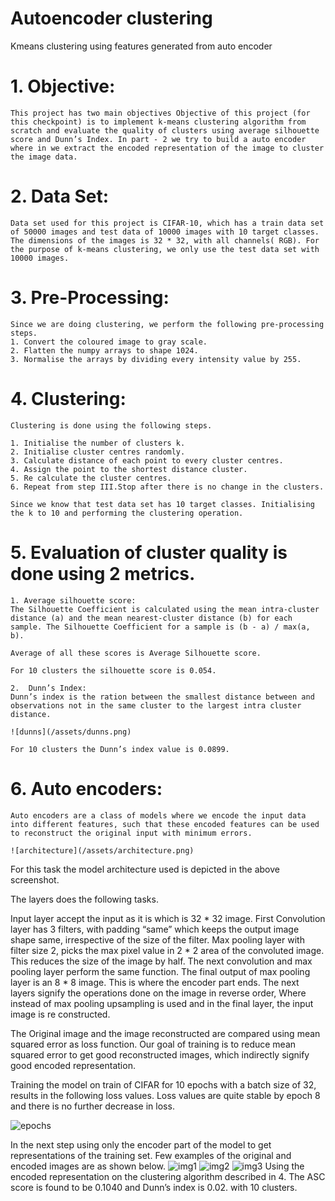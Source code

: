 # Autoencoder clustering
Kmeans clustering using features generated from auto encoder



# 1. Objective:
	This project has two main objectives Objective of this project (for this checkpoint) is to implement k-means clustering algorithm from scratch and evaluate the quality of clusters using average silhouette score and Dunn’s Index. In part - 2 we try to build a auto encoder where in we extract the encoded representation of the image to cluster the image data.

# 2. Data Set:
	Data set used for this project is CIFAR-10, which has a train data set of 50000 images and test data of 10000 images with 10 target classes. The dimensions of the images is 32 * 32, with all channels( RGB). For the purpose of k-means clustering, we only use the test data set with 10000 images.

# 3.   Pre-Processing:
	Since we are doing clustering, we perform the following pre-processing steps.
	1. Convert the coloured image to gray scale.
	2. Flatten the numpy arrays to shape 1024.
	3. Normalise the arrays by dividing every intensity value by 255.

# 4.   Clustering:
	Clustering is done using the following steps.

    1. Initialise the number of clusters k.
    2. Initialise cluster centres randomly.
    3. Calculate distance of each point to every cluster centres.
    4. Assign the point to the shortest distance cluster.
    5. Re calculate the cluster centres.
    6. Repeat from step III.Stop after there is no change in the clusters.
	
	Since we know that test data set has 10 target classes. Initialising the k to 10 and performing the clustering operation.





# 5. Evaluation of cluster quality is done using 2 metrics.

	1. Average silhouette score:
	The Silhouette Coefficient is calculated using the mean intra-cluster distance (a) and the mean nearest-cluster distance (b) for each sample. The Silhouette Coefficient for a sample is (b - a) / max(a, b).

    Average of all these scores is Average Silhouette score.

    For 10 clusters the silhouette score is 0.054.

    2. 	Dunn’s Index:
	Dunn’s index is the ration between the smallest distance between and observations not in the same cluster to the largest intra cluster distance.

    ![dunns](/assets/dunns.png)

    For 10 clusters the Dunn’s index value is 0.0899.


# 6. Auto encoders:
	Auto encoders are a class of models where we encode the input data into different features, such that these encoded features can be used to reconstruct the original input with minimum errors. 

    ![architecture](/assets/architecture.png)























	


For this task the model architecture used is depicted in the above screenshot. 

The layers does the following tasks.

Input layer accept the input as it is which is 32 * 32 image.
First Convolution layer has 3 filters, with padding “same” which keeps the output image shape same, irrespective of the size of the filter. 
Max pooling layer with filter size 2, picks the max pixel value in  2 * 2 area of the convoluted image. This reduces the size of the image by half.
The next convolution and max pooling layer perform the same function. The final output of max pooling layer is  an 8 * 8 image. This is where the encoder part ends.
The next layers signify the operations done on the image in reverse order, Where instead of max pooling upsampling is used and in the final layer, the input image is re constructed.

The Original image and the image reconstructed are compared using mean squared error as loss function. Our goal of training is to reduce mean squared error to get good reconstructed images, which indirectly signify good encoded representation.


Training the model on train of CIFAR for 10 epochs with a batch size of 32, results in the following loss values. Loss values are quite stable by epoch 8 and there is no further decrease in loss.


![epochs](/assets/epochs.png)















In the next step using only the encoder part of the model to get representations of the training set. Few examples of the original and encoded images are as shown below.
![img1](/assets/img1.png)
![img2](/assets/img2.png)
![img3](/assets/img3.png)
Using the encoded representation on the clustering algorithm described in 4. The ASC score is found to be 0.1040 and Dunn’s index is 0.02. with 10 clusters.